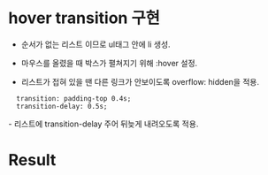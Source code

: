# hover transition 구현

* 순서가 없는 리스트 이므로 ul태그 안에 li 생성.

* 마우스를 올렸을 때 박스가 펼쳐지기 위해 :hover 설정.
* 리스트가 접혀 있을 땐 다른 링크가 안보이도록 overflow: hidden을 적용.

```
  transition: padding-top 0.4s;
  transition-delay: 0.5s;
```
 \- 리스트에 transition-delay 주어 뒤늦게 내려오도록 적용.

 # Result
